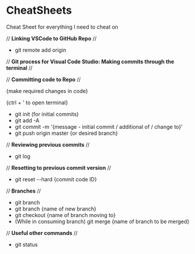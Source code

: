 # CheatSheets
Cheat Sheet for everything I need to cheat on

// **Linking VSCode to GitHub Repo** //

- git remote add origin <URL>

// **Git process for Visual Code Studio: Making commits through the terminal** //

// **Committing code to Repo** //

{make required changes in code}

{ctrl + ' to open terminal}

- git init (for initial commits)
- git add -A
- git commit -m '{message - initial commit / additional of / change to}'
- git push origin master {or desired branch}


// **Reviewing previous commits** //

- git log

// **Resetting to previous commit version** //

- git reset --hard {commit code ID}

// **Branches** //

- git branch
- git branch {name of new branch}
- git checkout {name of branch moving to}
- (While in consuming branch) git merge {name of branch to be merged}

// **Useful other commands** //

- git status
